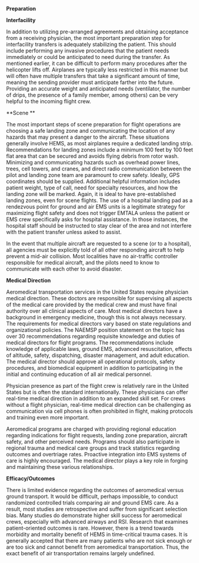 **Preparation**

**Interfacility**

In addition to utilizing pre-arranged agreements and obtaining acceptance from a receiving physician, the most important preparation step for interfacility transfers is adequately stabilizing the patient. This should include performing any invasive procedures that the patient needs immediately or could be anticipated to need during the transfer. As mentioned earlier, it can be difficult to perform many procedures after the helicopter lifts off. Airplanes are typically less restricted in this manner but will often have multiple transfers that take a significant amount of time, meaning the sending provider must anticipate farther into the future. Providing an accurate weight and anticipated needs (ventilator, the number of drips, the presence of a family member, among others) can be very helpful to the incoming flight crew.

**Scene
**

The most important steps of scene preparation for flight operations are choosing a safe landing zone and communicating the location of any hazards that may present a danger to the aircraft. These situations generally involve HEMS, as most airplanes require a dedicated landing strip. Recommendations for landing zones include a minimum 100 feet by 100 feet flat area that can be secured and avoids flying debris from rotor wash. Minimizing and communicating hazards such as overhead power lines, trees, cell towers, and cranes, and direct radio communication between the pilot and landing zone team are paramount to crew safety. Ideally, GPS coordinates should be supplied. Additional helpful information includes patient weight, type of call, need for specialty resources, and how the landing zone will be marked. Again, it is ideal to have pre-established landing zones, even for scene flights. The use of a hospital landing pad as a rendezvous point for ground and air EMS units is a legitimate strategy for maximizing flight safety and does not trigger EMTALA unless the patient or EMS crew specifically asks for hospital assistance. In those instances, the hospital staff should be instructed to stay clear of the area and not interfere with the patient transfer unless asked to assist.

In the event that multiple aircraft are requested to a scene (or to a hospital), all agencies must be explicitly told of all other responding aircraft to help prevent a mid-air collision. Most localities have no air-traffic controller responsible for medical aircraft, and the pilots need to know to communicate with each other to avoid disaster.

**Medical Direction**

Aeromedical transportation services in the United States require physician medical direction. These doctors are responsible for supervising all aspects of the medical care provided by the medical crew and must have final authority over all clinical aspects of care. Most medical directors have a background in emergency medicine, though this is not always necessary. The requirements for medical directors vary based on state regulations and organizational policies. The NAEMSP position statement on the topic has over 30 recommendations regarding requisite knowledge and duties of medical directors for flight programs. The recommendations include knowledge of applicable laws, ground EMS, advanced resuscitation, effects of altitude, safety, dispatching, disaster management, and adult education. The medical director should approve all operational protocols, safety procedures, and biomedical equipment in addition to participating in the initial and continuing education of all air medical personnel.

Physician presence as part of the flight crew is relatively rare in the United States but is often the standard internationally. These physicians can offer real-time medical direction in addition to an expanded skill set. For crews without a flight physician, real-time medical direction can be challenging as communication via cell phones is often prohibited in flight, making protocols and training even more important.

Aeromedical programs are charged with providing regional education regarding indications for flight requests, landing zone preparation, aircraft safety, and other perceived needs. Programs should also participate in regional trauma and medical care groups and track statistics regarding outcomes and overtriage rates. Proactive integration into EMS systems of care is highly encouraged. The medical director plays a key role in forging and maintaining these various relationships.

**Efficacy/Outcomes**

There is limited evidence regarding the outcomes of aeromedical versus ground transport. It would be difficult, perhaps impossible, to conduct randomized controlled trials comparing air and ground EMS care. As a result, most studies are retrospective and suffer from significant selection bias. Many studies do demonstrate higher skill success for aeromedical crews, especially with advanced airways and RSI. Research that examines patient-oriented outcomes is rare. However, there is a trend towards morbidity and mortality benefit of HEMS in time-critical trauma cases. It is generally accepted that there are many patients who are not sick enough or are too sick and cannot benefit from aeromedical transportation. Thus, the exact benefit of air transportation remains largely undefined.